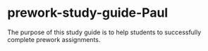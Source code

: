 # prework-study-guide-Paul
The purpose of this study guide is to help students to successfully complete prework assignments.
